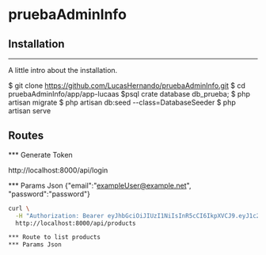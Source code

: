 # pruebaAdminInfo

## Installation
***
A little intro about the installation. 

$ git clone https://github.com/LucasHernando/pruebaAdminInfo.git
$ cd pruebaAdminInfo/app/app-lucaas
$psql crate database db_prueba;
$ php artisan migrate
$ php artisan db:seed --class=DatabaseSeeder
$ php artisan serve


## Routes

*** Generate Token

http://localhost:8000/api/login

*** Params Json
{"email":"exampleUser@example.net", "password":"password"}

```bash
curl \
  -H "Authorization: Bearer eyJhbGciOiJIUzI1NiIsInR5cCI6IkpXVCJ9.eyJ1c2VyX3BrIjoxLCJ0b2tlbl90eXBlIjoiYWNjZXNzIiwiY29sZF9zdHVmZiI6IuKYgyIsImV4cCI6MTIzNDU2LCJqdGkiOiJmZDJmOWQ1ZTFhN2M0MmU4OTQ5MzVlMzYyYmNhOGJjYSJ9.NHlztMGER7UADHZJlxNG0WSi22a2KaYSfd1S-AuT7lU" \
  http://localhost:8000/api/products

*** Route to list products
*** Params Json